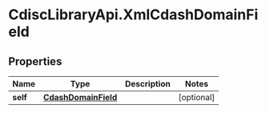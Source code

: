 # CdiscLibraryApi.XmlCdashDomainField

## Properties

Name | Type | Description | Notes
------------ | ------------- | ------------- | -------------
**self** | [**CdashDomainField**](CdashDomainField.md) |  | [optional] 


